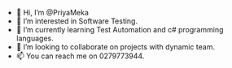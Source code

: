 - 👋 Hi, I’m @PriyaMeka
- 👀 I’m interested in Software Testing.
- 🌱 I’m currently learning Test Automation and c# programming languages.
- 💞️ I’m looking to collaborate on projects with dynamic team.
- 📫 You can reach me on 0279773944.

<!---
PriyaMeka/PriyaMeka is a ✨ special ✨ repository because its `README.md` (this file) appears on your GitHub profile.
You can click the Preview link to take a look at your changes.
--->
